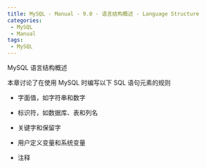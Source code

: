 ```yaml
---
title: MySQL - Manual - 9.0 - 语言结构概述 - Language Structure
categories: 
 - MySQL
 - Manual
tags: 
 - MySQL
---
```


MySQL 语言结构概述

<!--more-->

本章讨论了在使用 MySQL 时编写以下 SQL 语句元素的规则

* 字面值，如字符串和数字

* 标识符，如数据库、表和列名

* 关键字和保留字

* 用户定义变量和系统变量

* 注释
